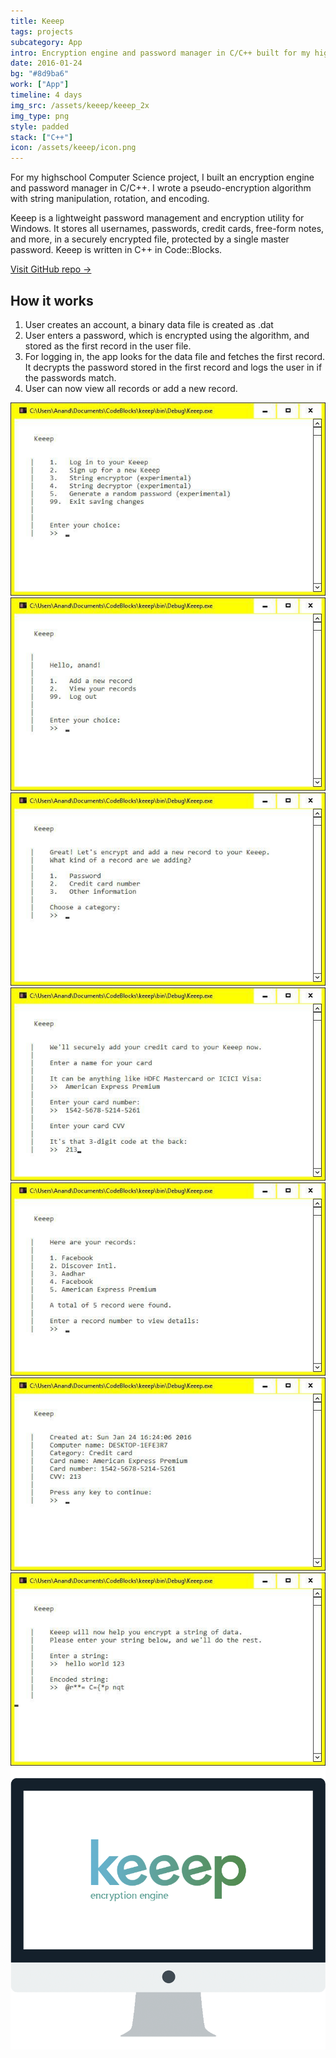 ```yaml
---
title: Keeep
tags: projects
subcategory: App
intro: Encryption engine and password manager in C/C++ built for my highschool Computer Science class.
date: 2016-01-24
bg: "#8d9ba6"
work: ["App"]
timeline: 4 days
img_src: /assets/keeep/keeep_2x
img_type: png
style: padded
stack: ["C++"]
icon: /assets/keeep/icon.png
---
```


For my highschool Computer Science project, I built an encryption engine and password manager in C/C++. I wrote a pseudo-encryption algorithm with string manipulation, rotation, and encoding.

Keeep is a lightweight password management and encryption utility for Windows. It stores all usernames, passwords, credit cards, free-form notes, and more, in a securely encrypted file, protected by a single master password. Keeep is written in C++ in Code::Blocks.

[Visit GitHub repo &rarr;](https://github.com/AnandChowdhary/keeep)

## How it works

1. User creates an account, a binary data file is created as <username>.dat
2. User enters a password, which is encrypted using the algorithm, and stored as the first record in the user file.
3. For logging in, the app looks for the data file and fetches the first record. It decrypts the password stored in the first record and logs the user in if the passwords match.
4. User can now view all records or add a new record.

<div class="two-images">
  <div><img alt="" src="/assets/keeep/1.jpg"></div>
  <div><img alt="" src="/assets/keeep/2.jpg"></div>
</div>
<div class="two-images">
  <div><img alt="" src="/assets/keeep/3.jpg"></div>
  <div><img alt="" src="/assets/keeep/4.jpg"></div>
</div>
<div class="two-images">
  <div><img alt="" src="/assets/keeep/5.jpg"></div>
  <div><img alt="" src="/assets/keeep/6.jpg"></div>
</div>
<div class="two-images">
  <div><img alt="" src="/assets/keeep/7.jpg"></div>
</div>
<div class="images">
  <img alt="" src="/assets/keeep/keeep_2x.png">
</div>
